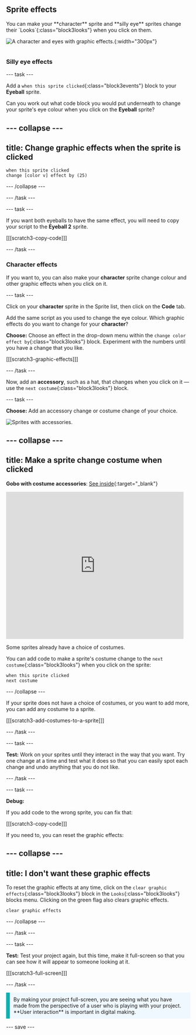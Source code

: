 ## Sprite effects

<div style="display: flex; flex-wrap: wrap">
<div style="flex-basis: 200px; flex-grow: 1; margin-right: 15px;">
You can make your **character** sprite and **silly eye** sprites change their `Looks`{:class="block3looks"} when you click on them.
</div>
<div>

![A character and eyes with graphic effects.](images/character-graphic-effects.png){:width="300px"}    

</div>
</div>

### Silly eye effects

--- task ---

Add a `when this sprite clicked`{:class="block3events"} block to your **Eyeball** sprite.

Can you work out what code block you would put underneath to change your sprite's eye colour when you click on the **Eyeball** sprite?

--- collapse ---
---
title: Change graphic effects when the sprite is clicked
---

```blocks3
when this sprite clicked  
change [color v] effect by (25)
```

--- /collapse ---

--- /task ---

--- task ---

If you want both eyeballs to have the same effect, you will need to copy your script to the **Eyeball 2** sprite.

[[[scratch3-copy-code]]]

--- /task ---

### Character effects

If you want to, you can also make your **character** sprite change colour and other graphic effects when you click on it. 

--- task ---

Click on your **character** sprite in the Sprite list, then click on the **Code** tab.

Add the same script as you used to change the eye colour. Which graphic effects do you want to change for your **character**?

**Choose:** Choose an effect in the drop-down menu within the `change color effect by`{:class="block3looks"} block. Experiment with the numbers until you have a change that you like.

[[[scratch3-graphic-effects]]]

--- /task ---

Now, add an **accessory**, such as a hat, that changes when you click on it — use the `next costume`{:class="block3looks"} block. 

--- task ---

**Choose:** Add an accessory change or costume change of your choice.


![Sprites with accessories.](images/accessory-sprite.png)

--- collapse ---
---
title: Make a sprite change costume when clicked
---

**Gobo with costume accessories**: [See inside](https://scratch.mit.edu/projects/496334057/editor){:target="_blank"}
<div class="scratch-preview">
<iframe allowtransparency="true" width="485" height="402" src="https://scratch.mit.edu/projects/embed/496334057/?autostart=false" frameborder="0"></iframe>
</div>

Some sprites already have a choice of costumes.

You can add code to make a sprite's costume change to the `next costume`{:class="block3looks"} when you click on the sprite:

```blocks3
when this sprite clicked
next costume
```

--- /collapse ---

If your sprite does not have a choice of costumes, or you want to add more, you can add any costume to a sprite.

[[[scratch3-add-costumes-to-a-sprite]]]

--- /task ---

--- task ---

**Test:** Work on your sprites until they interact in the way that you want. Try one change at a time and test what it does so that you can easily spot each change and undo anything that you do not like.  

--- /task ---

--- task ---

**Debug:**

If you add code to the wrong sprite, you can fix that:

[[[scratch3-copy-code]]]

If you need to, you can reset the graphic effects:

--- collapse ---
---
title: I don't want these graphic effects  
---

To reset the graphic effects at any time, click on the `clear graphic effects`{:class="block3looks"} block in the `Looks`{:class="block3looks"} blocks menu. Clicking on the green flag also clears graphic effects.

```blocks3
clear graphic effects
```
--- /collapse ---

--- /task ---

--- task ---

**Test:** Test your project again, but this time, make it full-screen so that you can see how it will appear to someone looking at it.

[[[scratch3-full-screen]]]

--- /task ---

<p style="border-left: solid; border-width:10px; border-color: #0faeb0; background-color: aliceblue; padding: 10px;">
By making your project full-screen, you are seeing what you have made from the perspective of a user who is playing with your project. **User interaction** is important in digital making. 
</p>

--- save ---

